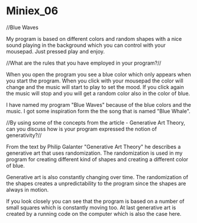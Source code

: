 # Miniex_06

//Blue Waves

My program is based on different colors and random shapes with a nice sound playing in the background which you can control with your mousepad. Just pressed play and enjoy. 


		
//What are the rules that you have employed in your program?//

When you open the program you see a blue color which only appears when you start the program. 
When you click with your mousepad the color will change and the music will start to play to set the mood. If you click again the music will stop and you will get a random color also in the color of blue. 
 

I have named my program "Blue Waves" because of the blue colors and the music. I got some inspiration form the the song that is named "Blue Whale". 




//By using some of the concepts from the article - Generative Art Theory, can you discuss how is your program expressed the notion of generativity?//
		
From the text by Philip Galanter "Generative Art Theory"  he describes a generative art that uses randomization. The randomization is used in my program for creating different kind of shapes and creating a different color of blue. 
		
Generative art is also constantly changing over time. The randomization of the shapes creates a unpredictability to the program since the shapes are always in motion. 
		
If you look closely you can see that the program is based on a number of small squares which is constantly moving too. At last generative art is created by a running code on the computer which is also the case here. 
		

